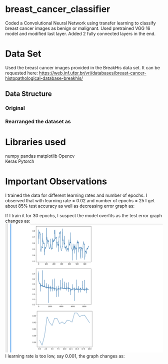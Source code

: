# breast_cancer_classifier
Coded a Convolutional Neural Network using transfer learning to classify breast cancer images as benign or malignant. 
Used pretrained VGG 16 model and modified last layer. 
Added 2 fully connected layers in the end.

# Data Set
Used the breast cancer images provided in the BreakHis data set. It can be requested here: https://web.inf.ufpr.br/vri/databases/breast-cancer-histopathological-database-breakhis/

## Data Structure

### Original

### Rearranged the dataset as

# Libraries used
numpy
pandas
matplotlib
Opencv                
Keras 
Pytorch

# Important Observations

I trained the data for different learning rates and number of epochs. I observed that with learning rate = 0.02 and number of epochs = 25 I get about 85% test accuracy as well as decreasing error graph as:

If I train it for 30 epochs, I suspect the model overfits as the test error graph changes as:
![](0.05.png)
I learning rate is too low, say 0.001, the graph changes as:

